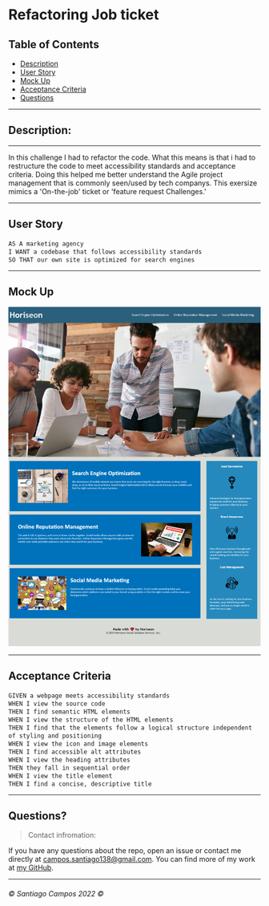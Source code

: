 # Refactoring Job ticket



## Table of Contents

- [Description](#description)
- [User Story](#user-story)
- [Mock Up](#mock-up)
- [Acceptance Criteria](#acceptance-Criteria)
- [Questions](#questions)

---

## Description:

---

In this challenge I had to refactor the code. What this means is that i had to restructure the code to meet accessibility standards and acceptance criteria. Doing this helped me better understand the Agile project management that is commonly seen/used by tech companys. This exersize mimics a 'On-the-job' ticket or 'feature request Challenges.'  

---

## User Story

```
AS A marketing agency
I WANT a codebase that follows accessibility standards
SO THAT our own site is optimized for search engines
```

----

## Mock Up

![The Horisean we page mock up that includes a navigation bar, a header image, and cards with text and images at the bottom of the page](./assets/images/Screenshot%20(118).png)

----

## Acceptance Criteria

```
GIVEN a webpage meets accessibility standards
WHEN I view the source code
THEN I find semantic HTML elements
WHEN I view the structure of the HTML elements
THEN I find that the elements follow a logical structure independent of styling and positioning
WHEN I view the icon and image elements
THEN I find accessible alt attributes
WHEN I view the heading attributes
THEN they fall in sequential order
WHEN I view the title element
THEN I find a concise, descriptive title
```

---

## Questions?

>Contact infromation:

If you have any questions about the repo, open an issue or contact me directly at campos.santiago138@gmail.com. You can find
more of my work at [my GitHub](https://github.com/Everyone1138).

---

###### ©️ Santiago Campos 2022 ©️